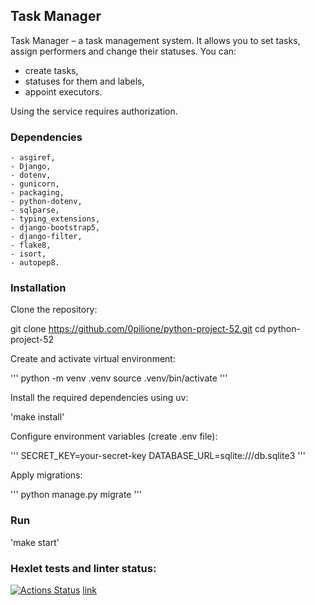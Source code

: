 ## Task Manager

Task Manager – a task management system. It allows you to set tasks, assign performers and change their statuses. You can:
- create tasks, 
- statuses for them and labels,
- appoint executors.

Using the service requires authorization.

### Dependencies

    - asgiref,
    - Django,
    - dotenv,
    - gunicorn,
    - packaging,
    - python-dotenv,
    - sqlparse,
    - typing_extensions,
    - django-bootstrap5,
    - django-filter,
    - flake8,
    - isort,
    - autopep8.

### Installation

Clone the repository:

git clone https://github.com/0pilione/python-project-52.git
cd python-project-52

Create and activate virtual environment:

''' python -m venv .venv
source .venv/bin/activate '''

Install the required dependencies using uv: 

'make install'

Configure environment variables (create .env file):

''' SECRET_KEY=your-secret-key
DATABASE_URL=sqlite:///db.sqlite3 '''

Apply migrations:

''' python manage.py migrate '''

### Run

'make start'

### Hexlet tests and linter status:
[![Actions Status](https://github.com/0pilione/python-project-52/actions/workflows/hexlet-check.yml/badge.svg)](https://github.com/0pilione/python-project-52/actions)
[link](https://task-manager-1dz1.onrender.com)